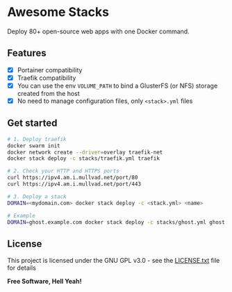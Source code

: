# Awesome Stacks

Deploy 80+ open-source web apps with one Docker command.

## Features

- [x] Portainer compatibility
- [x] Traefik compatibility
- [x] You can use the env `VOLUME_PATH` to bind a GlusterFS (or NFS) storage created from the host
- [x] No need to manage configuration files, only `<stack>.yml` files

## Get started

```bash
# 1. Deploy traefik
docker swarm init
docker network create --driver=overlay traefik-net
docker stack deploy -c stacks/traefik.yml traefik

# 2. Check your HTTP and HTTPS ports
curl https://ipv4.am.i.mullvad.net/port/80
curl https://ipv4.am.i.mullvad.net/port/443

# 3. Deploy a stack
DOMAIN=<mydomain.com> docker stack deploy -c <stack.yml> <name>

# Example
DOMAIN=ghost.example.com docker stack deploy -c stacks/ghost.yml ghost
```

## License

This project is licensed under the GNU GPL v3.0 - see the [LICENSE.txt](https://raw.githubusercontent.com/ethibox/awesome-stacks/master/LICENSE.txt) file for details

**Free Software, Hell Yeah!**
